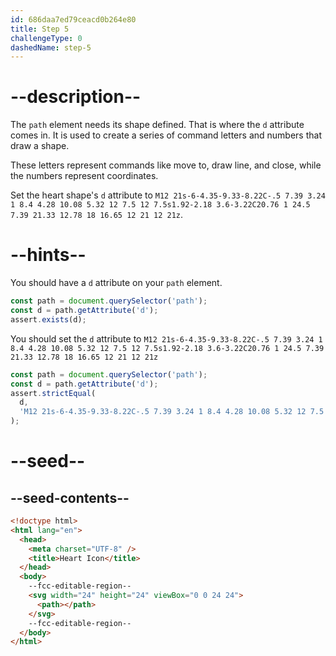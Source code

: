 ```yaml
---
id: 686daa7ed79ceacd0b264e80
title: Step 5
challengeType: 0
dashedName: step-5
---
```


# --description--

The `path` element needs its shape defined. That is where the `d` attribute comes in. It is used to create a series of command letters and numbers that draw a shape.

These letters represent commands like move to, draw line, and close, while the numbers represent coordinates.

Set the heart shape's `d` attribute to `M12 21s-6-4.35-9.33-8.22C-.5 7.39 3.24 1 8.4 4.28 10.08 5.32 12 7.5 12 7.5s1.92-2.18 3.6-3.22C20.76 1 24.5 7.39 21.33 12.78 18 16.65 12 21 12 21z`.

# --hints--

You should have a `d` attribute on your `path` element.

```js
const path = document.querySelector('path');
const d = path.getAttribute('d');
assert.exists(d);
```

You should set the `d` attribute to `M12 21s-6-4.35-9.33-8.22C-.5 7.39 3.24 1 8.4 4.28 10.08 5.32 12 7.5 12 7.5s1.92-2.18 3.6-3.22C20.76 1 24.5 7.39 21.33 12.78 18 16.65 12 21 12 21z`

```js
const path = document.querySelector('path');
const d = path.getAttribute('d');
assert.strictEqual(
  d,
  'M12 21s-6-4.35-9.33-8.22C-.5 7.39 3.24 1 8.4 4.28 10.08 5.32 12 7.5 12 7.5s1.92-2.18 3.6-3.22C20.76 1 24.5 7.39 21.33 12.78 18 16.65 12 21 12 21z'
);
```

# --seed--

## --seed-contents--

```html
<!doctype html>
<html lang="en">
  <head>
    <meta charset="UTF-8" />
    <title>Heart Icon</title>
  </head>
  <body>
    --fcc-editable-region--
    <svg width="24" height="24" viewBox="0 0 24 24">
      <path></path>
    </svg>
    --fcc-editable-region--
  </body>
</html>
```
